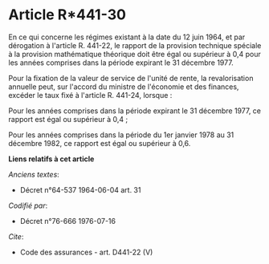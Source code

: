 # Article R*441-30

En ce qui concerne les régimes existant à la date du 12 juin 1964, et par dérogation à l'article R. 441-22, le rapport de la
provision technique spéciale à la provision mathématique théorique doit être égal ou supérieur à 0,4 pour les années
comprises dans la période expirant le 31 décembre 1977. 

Pour la fixation de la valeur de service de l'unité de rente, la revalorisation annuelle peut, sur l'accord du ministre de
l'économie et des finances, excéder le taux fixé à l'article R. 441-24, lorsque : 

Pour les années comprises dans la période expirant le 31 décembre 1977, ce rapport est égal ou supérieur à 0,4 ; 

Pour les années comprises dans la période du 1er janvier 1978 au 31 décembre 1982, ce rapport est égal ou supérieur à 0,6.

**Liens relatifs à cet article**

_Anciens textes_:

  - Décret n°64-537 1964-06-04 art. 31

_Codifié par_:

  - Décret n°76-666 1976-07-16

_Cite_:

  - Code des assurances - art. D441-22 (V)
